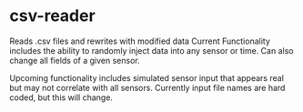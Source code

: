 # csv-reader
Reads .csv files and rewrites with modified data
Current Functionality includes the ability to randomly inject data into any sensor or time.
Can also change all fields of a given sensor.

Upcoming functionality includes simulated sensor input that appears real but may not correlate with all sensors.
Currently input file names are hard coded, but this will change.
